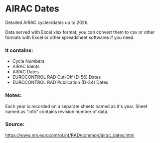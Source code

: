 # AIRAC Dates
Detailed AIRAC cycles/dates up to 2026.

Data served with Excel xlsx format, you can convert them to csv or other formats with Excel or other spreadsheet softwares if you need.

### It contains:
* Cycle Numbers
* AIRAC Idents
* AIRAC Dates
* EUROCONTROL RAD Cut-Off (D-56) Dates
* EUROCONTROL RAD Publication (D-34) Dates

### Notes:
Each year is recorded on a separate sheets named as it's year. Sheet named as "info" contains revision number of data.

### Source:
https://www.nm.eurocontrol.int/RAD/common/airac_dates.html
